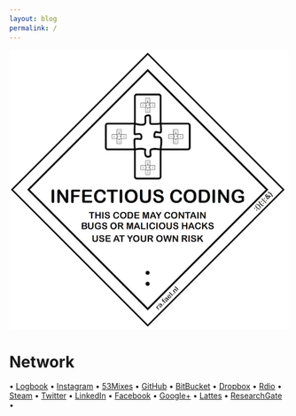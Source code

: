 ```yaml
---
layout: blog
permalink: /
---
```


<img class="large-img" src="/assets/infectious.png">

# Network

• [Logbook](http://wp.fael.nl)
• [Instagram](http://insta.fael.nl)
• [53Mixes](http://mix.fael.nl)
• [GitHub](http://git.fael.nl)
• [BitBucket](http://bb.fael.nl)
• [Dropbox](http://rand.fael.nl)
• [Rdio](http://rdio.fael.nl)
• [Steam](http://steam.fael.nl)
• [Twitter](http://tt.fael.nl)
• [LinkedIn](http://in.fael.nl)
• [Facebook](http://fb.fael.nl)
• [Google+](http://gg.fael.nl)
• [Lattes](http://lattes.fael.nl)
• [ResearchGate](http://rg.fael.nl)
•
